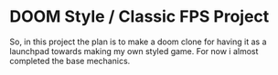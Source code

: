 # DOOM Style / Classic FPS Project
 
So, in this project the plan is to make a doom clone for having it as a launchpad towards making my own styled game. For now i almost completed the base mechanics.
